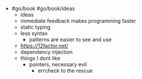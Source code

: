 - #go/book #go/book/ideas
	- ideas
	- immediate feedback makes programming faster
	- static typing
	- less syntax
		- patterns are easier to see and use
	- https://12factor.net/
	- dependency injection
	- things I dont like
		- pointers, necessary evil
			- errcheck to the rescue